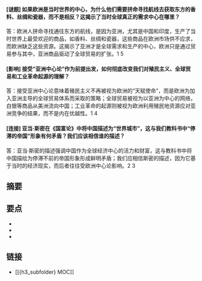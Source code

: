 #### [谜题] 如果欧洲是当时世界的中心，为什么他们需要拼命寻找航线去获取东方的香料、丝绸和瓷器，而不是相反？这揭示了当时全球真正的需求中心在哪里？
答：欧洲人拼命寻找通往东方的航线，是因为亚洲，尤其是中国和印度，生产了当时世界上最受欢迎的商品，如香料、丝绸和瓷器，这些商品在欧洲市场供不应求，而欧洲缺乏这些资源。这揭示了亚洲才是全球需求和生产的中心，欧洲只是通过贸易参与其中，亚洲商品驱动了全球贸易的扩张。<mcreference link="https://m.douban.com/book/subject/27058903/" index="1">1</mcreference> <mcreference link="https://book.douban.com/subject/1006020/" index="5">5</mcreference>


#### [影响] 接受“亚洲中心论”作为前提出发，如何彻底改变我们对殖民主义、全球贸易和工业革命起源的理解？
答：接受亚洲中心论意味着殖民主义不再被视为欧洲的“天赋使命”，而是欧洲为加入亚洲主导的全球贸易体系而采取的策略；全球贸易被视为以亚洲为中心的网络，白银等商品从美洲流向中国；工业革命的起源则被视为欧洲利用殖民地资源应对亚洲竞争的结果，而不是内在优越性。<mcreference link="https://m.douban.com/book/subject/27058903/" index="1">1</mcreference> <mcreference link="https://epaper.gmw.cn/zhdsb/html/2017-04/19/nw.D110000zhdsb_20170419_1-10.htm" index="4">4</mcreference>


#### [连接] 亚当·斯密在《国富论》中将中国描述为“世界城市”，这与我们教科书中“停滞的帝国”形象有何矛盾？我们应该相信谁的描述？
答：亚当·斯密的描述强调中国作为全球经济中心的活力和财富，这与教科书中将中国描绘为停滞不前的帝国形象形成鲜明矛盾；我们应相信斯密的描述，因为它基于当时的经济现实，而后者往往受欧洲中心论影响。<mcreference link="http://economy.guoxue.com/?p=8631" index="2">2</mcreference> <mcreference link="https://m.bookschina.com/7583847.htm" index="3">3</mcreference>


## 摘要


## 要点

- 
- 
- 

## 链接

- [[{h3_subfolder} MOC]]
